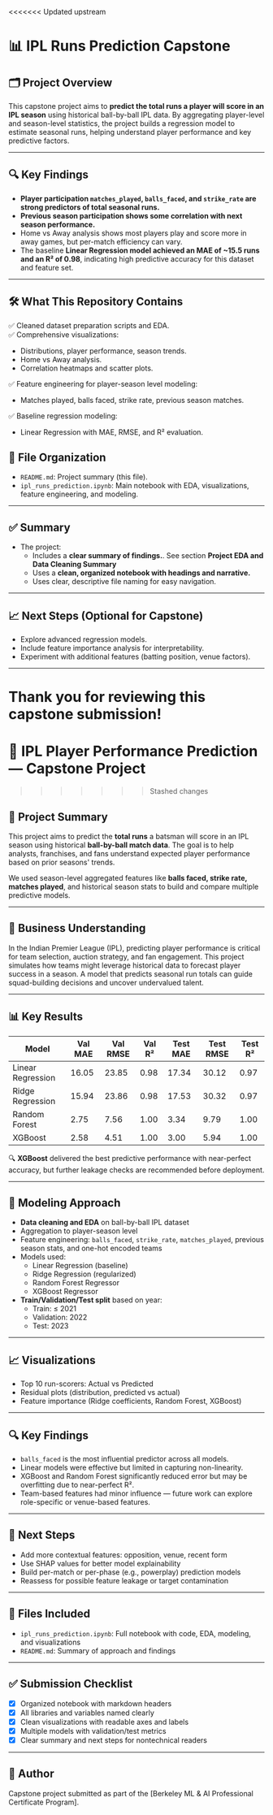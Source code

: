 <<<<<<< Updated upstream
# 📊 IPL Runs Prediction Capstone

## 🗂️ Project Overview

This capstone project aims to **predict the total runs a player will score in an IPL season** using historical ball-by-ball IPL data. By aggregating player-level and season-level statistics, the project builds a regression model to estimate seasonal runs, helping understand player performance and key predictive factors.

---

## 🔍 Key Findings

- **Player participation `matches_played`, `balls_faced`, and `strike_rate` are strong predictors of total seasonal runs.**
- **Previous season participation shows some correlation with next season performance.**
- Home vs Away analysis shows most players play and score more in away games, but per-match efficiency can vary.
- The baseline **Linear Regression model achieved an MAE of ~15.5 runs and an R² of 0.98**, indicating high predictive accuracy for this dataset and feature set.

---

## 🛠️ What This Repository Contains

✅ Cleaned dataset preparation scripts and EDA.  
✅ Comprehensive visualizations:
- Distributions, player performance, season trends.
- Home vs Away analysis.
- Correlation heatmaps and scatter plots.

✅ Feature engineering for player-season level modeling:
- Matches played, balls faced, strike rate, previous season matches.

✅ Baseline regression modeling:
- Linear Regression with MAE, RMSE, and R² evaluation.


## 📂 File Organization

- `README.md`: Project summary (this file).
- `ipl_runs_prediction.ipynb`: Main notebook with EDA, visualizations, feature engineering, and modeling.

---

## ✅ Summary

- The project:
  - Includes a **clear summary of findings.**. See section **Project EDA and Data Cleaning Summary**
  - Uses a **clean, organized notebook with headings and narrative.**
  - Uses clear, descriptive file naming for easy navigation.

---

## 📈 Next Steps (Optional for Capstone)

- Explore advanced regression models.
- Include feature importance analysis for interpretability.
- Experiment with additional features (batting position, venue factors).

---

Thank you for reviewing this capstone submission!
=======
# 🏏 IPL Player Performance Prediction — Capstone Project
>>>>>>> Stashed changes

## 📌 Project Summary

This project aims to predict the **total runs** a batsman will score in an IPL season using historical **ball-by-ball match data**. The goal is to help analysts, franchises, and fans understand expected player performance based on prior seasons' trends.

We used season-level aggregated features like **balls faced, strike rate, matches played**, and historical season stats to build and compare multiple predictive models.

---

## 🧠 Business Understanding

In the Indian Premier League (IPL), predicting player performance is critical for team selection, auction strategy, and fan engagement. This project simulates how teams might leverage historical data to forecast player success in a season. A model that predicts seasonal run totals can guide squad-building decisions and uncover undervalued talent.

---

## 📊 Key Results

| Model             | Val MAE | Val RMSE | Val R² | Test MAE | Test RMSE | Test R² |
|-------------------|---------|----------|--------|----------|-----------|---------|
| Linear Regression | 16.05   | 23.85    | 0.98   | 17.34    | 30.12     | 0.97    |
| Ridge Regression  | 15.94   | 23.86    | 0.98   | 17.53    | 30.32     | 0.97    |
| Random Forest     |  2.75   |  7.56    | 1.00   |  3.34    |  9.79     | 1.00    |
| XGBoost           |  2.58   |  4.51    | 1.00   |  3.00    |  5.94     | 1.00    |

🔍 **XGBoost** delivered the best predictive performance with near-perfect accuracy, but further leakage checks are recommended before deployment.

---

## 🧪 Modeling Approach

- **Data cleaning and EDA** on ball-by-ball IPL dataset
- Aggregation to player-season level
- Feature engineering: `balls_faced`, `strike_rate`, `matches_played`, previous season stats, and one-hot encoded teams
- Models used:
  - Linear Regression (baseline)
  - Ridge Regression (regularized)
  - Random Forest Regressor
  - XGBoost Regressor
- **Train/Validation/Test split** based on year:
  - Train: ≤ 2021
  - Validation: 2022
  - Test: 2023

---

## 📈 Visualizations

- Top 10 run-scorers: Actual vs Predicted
- Residual plots (distribution, predicted vs actual)
- Feature importance (Ridge coefficients, Random Forest, XGBoost)

---

## 🔍 Key Findings

- `balls_faced` is the most influential predictor across all models.
- Linear models were effective but limited in capturing non-linearity.
- XGBoost and Random Forest significantly reduced error but may be overfitting due to near-perfect R².
- Team-based features had minor influence — future work can explore role-specific or venue-based features.

---

## 🔄 Next Steps

- Add more contextual features: opposition, venue, recent form
- Use SHAP values for better model explainability
- Build per-match or per-phase (e.g., powerplay) prediction models
- Reassess for possible feature leakage or target contamination

---

## 📁 Files Included

- `ipl_runs_prediction.ipynb`: Full notebook with code, EDA, modeling, and visualizations
- `README.md`: Summary of approach and findings

---

## ✅ Submission Checklist

- [x] Organized notebook with markdown headers
- [x] All libraries and variables named clearly
- [x] Clean visualizations with readable axes and labels
- [x] Multiple models with validation/test metrics
- [x] Clear summary and next steps for nontechnical readers

---

## 💬 Author

Capstone project submitted as part of the [Berkeley ML & AI Professional Certificate Program].
